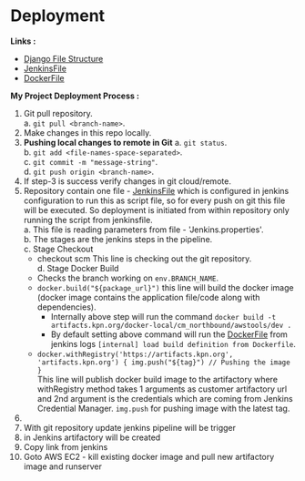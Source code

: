 # Deployment

**Links :**  
- [Django File Structure](Django-File-Structure.md)  
- [JenkinsFile](jenkinsfile.md)  
- [DockerFile](dockerfile.md)  


**My Project Deployment Process :**  
1. Git pull repository.  
  a. ```git pull <branch-name>```.  
2. Make changes in this repo locally.
3. **Pushing local changes to remote in Git**
  a. ```git status```.  
  b. ```git add <file-names-space-separated>```.  
  c. ```git commit -m "message-string"```.  
  d. ```git push origin <branch-name>```.  
4. If step-3 is success verify changes in git cloud/remote.
5. Repository contain one file - [JenkinsFile](jenkinsfile.md) which is configured in jenkins configuration to run this as script file, so for every push on git this file will be executed. So deployment is initiated from within repository only running the script from jenkinsfile.  
  a. This file is reading parameters from file - 'Jenkins.properties'.  
  b. The stages are the jenkins steps in the pipeline.  
  c. Stage Checkout  
    - checkout scm This line is checking out the git repository.  
  d. Stage Docker Build  
    - Checks the branch working on ```env.BRANCH_NAME```.  
    - ```docker.build("${package_url}")``` this line will build the docker image (docker image contains the application file/code along with dependencies).
      - Internally above step will run the command ```docker build -t artifacts.kpn.org/docker-local/cm_northbound/awstools/dev .```
      - By default setting above command will run the [DockerFile](dockerfile.md) from jenkins logs ```[internal] load build definition from Dockerfile```.
    - ```docker.withRegistry('https://artifacts.kpn.org', 'artifacts.kpn.org') { img.push("${tag}") // Pushing the image }```  
    This line will publish docker build image to the artifactory where withRegistry method takes 1 arguments as customer artifactory url and 2nd argument is the credentials which are coming from Jenkins Credential Manager. ```img.push``` for pushing image with the latest tag.
7. 
8. With git repository update jenkins pipeline will be trigger 
9. in Jenkins artifactory will be created 
10. Copy link from jenkins
11. Goto AWS EC2 - kill existing docker image and pull new artifactory image and runserver

